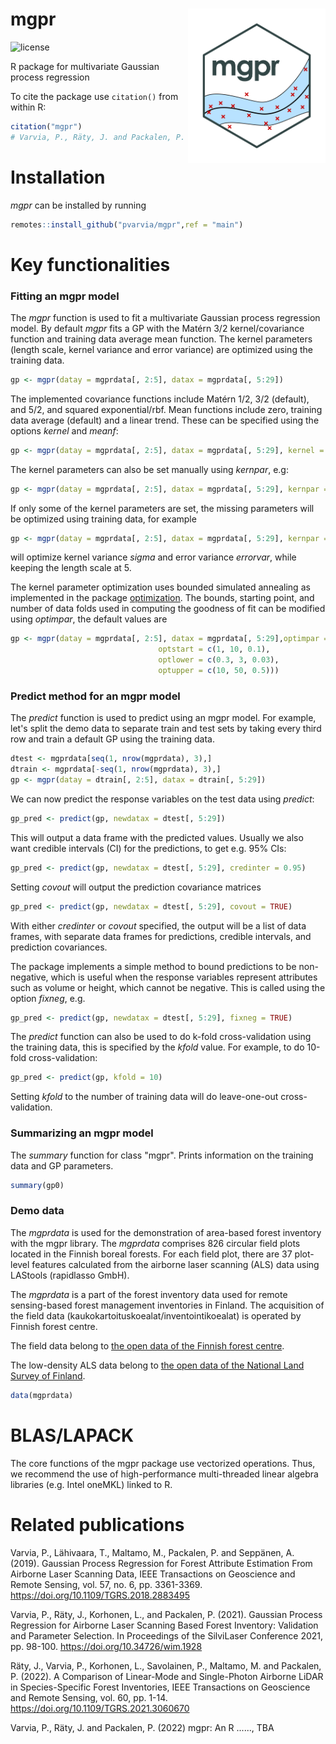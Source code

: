 mgpr <img src="figs/mgprlogo_nobg.png" width="220" align="right"/>
=================================================
![license](https://img.shields.io/badge/Licence-GPL--3-blue.svg)

R package for multivariate Gaussian process regression

To cite the package use `citation()` from within R:

```r
citation("mgpr")
# Varvia, P., Räty, J. and Packalen, P. (2022). mgpr....
```   
# Installation

*mgpr* can be installed by running
```r
remotes::install_github("pvarvia/mgpr",ref = "main")
```

# Key functionalities

### Fitting an mgpr model

The *mgpr* function is used to fit a multivariate Gaussian process regression model.
By default *mgpr* fits a GP with the Matérn 3/2 kernel/covariance function and training data average mean function. The kernel parameters (length scale, kernel variance and error variance) are optimized using the training data.
```r
gp <- mgpr(datay = mgprdata[, 2:5], datax = mgprdata[, 5:29])
```
The implemented covariance functions include Matérn 1/2, 3/2 (default), and 5/2, and squared exponential/rbf. Mean functions include zero, training data average (default) and a linear trend. These can be specified using the options *kernel* and *meanf*:
```r
gp <- mgpr(datay = mgprdata[, 2:5], datax = mgprdata[, 5:29], kernel = "rbf", meanf = "linear")
```
The kernel parameters can also be set manually using *kernpar*, e.g:
```r
gp <- mgpr(datay = mgprdata[, 2:5], datax = mgprdata[, 5:29], kernpar = list(sigma = 1, corlen = 5, errorvar = 0.1))
```
If only some of the kernel parameters are set, the missing parameters will be optimized using training data, for example
```r
gp <- mgpr(datay = mgprdata[, 2:5], datax = mgprdata[, 5:29], kernpar = list(corlen = 5))
```
will optimize kernel variance *sigma* and error variance *errorvar*, while keeping the length scale at 5.

The kernel parameter optimization uses bounded simulated annealing as implemented in the package [optimization](https://cran.r-project.org/web/packages/optimization/index.html). The bounds, starting point, and number of data folds used in computing the goodness of fit can be modified using *optimpar*, the default values are
```r
gp <- mgpr(datay = mgprdata[, 2:5], datax = mgprdata[, 5:29],optimpar = list(optkfold = 5,
                                 optstart = c(1, 10, 0.1),
                                 optlower = c(0.3, 3, 0.03),
                                 optupper = c(10, 50, 0.5)))
```

### Predict method for an mgpr model
The *predict* function is used to predict using an mgpr model. For example, let's split the demo data to separate train and test sets by taking every third row and train a default GP using the training data.
```r
dtest <- mgprdata[seq(1, nrow(mgprdata), 3),]
dtrain <- mgprdata[-seq(1, nrow(mgprdata), 3),]
gp <- mgpr(datay = dtrain[, 2:5], datax = dtrain[, 5:29])
```   
We can now predict the response variables on the test data using *predict*:
```r
gp_pred <- predict(gp, newdatax = dtest[, 5:29])
```
This will output a data frame with the predicted values. Usually we also want credible intervals (CI) for the predictions, to get e.g. 95% CIs:
```r
gp_pred <- predict(gp, newdatax = dtest[, 5:29], credinter = 0.95)
```
Setting *covout* will output the prediction covariance matrices
```r
gp_pred <- predict(gp, newdatax = dtest[, 5:29], covout = TRUE)
```
With either *credinter* or *covout* specified, the output will be a list of data frames, with separate data frames for predictions, credible intervals, and prediction covariances.

The package implements a simple method to bound predictions to be non-negative, which is useful when the response variables represent attributes such as volume or height, which cannot be negative. This is called using the option *fixneg*, e.g.
```r
gp_pred <- predict(gp, newdatax = dtest[, 5:29], fixneg = TRUE)
```

The *predict* function can also be used to do k-fold cross-validation using the training data, this is specified by the *kfold* value. For example, to do 10-fold cross-validation:
 ```r
gp_pred <- predict(gp, kfold = 10)
```
Setting *kfold* to the number of training data will do leave-one-out cross-validation.

### Summarizing an mgpr model

The *summary* function for class "mgpr". Prints information on the training data and GP parameters.

```r
summary(gp0)
```  

### Demo data

The *mgprdata* is used for the demonstration of area-based forest inventory with the mgpr library.
The *mgprdata* comprises 826 circular field plots located in the Finnish boreal forests.
For each field plot, there are 37 plot-level features calculated from the airborne laser scanning (ALS) data using LAStools (rapidlasso GmbH).

The *mgprdata* is a part of the forest inventory data used for remote sensing-based forest management inventories in Finland.
The acquisition of the field data (kaukokartoituskoealat/inventointikoealat) is operated by Finnish forest centre.

The field data belong to [the open data of the Finnish forest centre](https://www.metsakeskus.fi/fi/avoin-metsa-ja-luontotieto/metsatietoaineistot/metsavaratiedot).

The low-density ALS data belong to [the open data of the National Land Survey of Finland](https://www.maanmittauslaitos.fi/en/maps-and-spatial-data/expert-users/product-descriptions/laser-scanning-data-05-p).

```r
data(mgprdata)
```  

# BLAS/LAPACK
The core functions of the mgpr package use vectorized operations. Thus, we recommend the use of high-performance multi-threaded linear algebra libraries (e.g. Intel oneMKL) linked to R.

# Related publications

Varvia, P., Lähivaara, T., Maltamo, M., Packalen, P. and Seppänen, A. (2019). Gaussian Process Regression for Forest Attribute
Estimation From Airborne Laser Scanning Data, IEEE Transactions on Geoscience and Remote Sensing, vol. 57, no. 6, pp. 3361-3369. https://doi.org/10.1109/TGRS.2018.2883495

Varvia, P., Räty, J., Korhonen, L., and Packalen, P. (2021). Gaussian Process Regression for Airborne Laser Scanning Based Forest Inventory:
Validation and Parameter Selection. In Proceedings of the SilviLaser Conference 2021, pp. 98-100. https://doi.org/10.34726/wim.1928

Räty, J., Varvia, P., Korhonen, L., Savolainen, P., Maltamo, M. and Packalen, P. (2022). A Comparison of Linear-Mode and Single-Photon Airborne LiDAR in Species-Specific Forest Inventories,
IEEE Transactions on Geoscience and Remote Sensing, vol. 60, pp. 1-14.  https://doi.org/10.1109/TGRS.2021.3060670

Varvia, P., Räty, J. and Packalen, P. (2022) mgpr: An R ......, TBA
